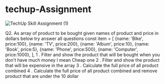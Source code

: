 # techup-Assignment
![TechUp Skill Assignment (1)](https://user-images.githubusercontent.com/26603127/166222934-0fa1b924-4d7b-44d7-9286-76a40f70de58.png)

Q2. As array of product to be bought given names of product and price in dollars below try answer all questions
const item = [ {name: 'Bike', price:100}, {name: 'TV', price:200}, {name: 'Album', price:10}, {name: 'Book', price:5}, {name: 'Phone', price:500}, {name: 'Computer', price:1000}, ],
1 . Filter and show the product that will be bought when you don't have much money I mean Cheap one
2 . Filter and show the product that will be expensive in the array
3 . Calculate the full price of all product combined
4 . Calculate the full price of all product combined and remove product that are under the 10 dollar
